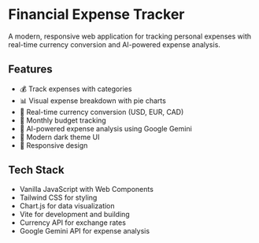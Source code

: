 # Financial Expense Tracker

A modern, responsive web application for tracking personal expenses with real-time currency conversion and AI-powered expense analysis.

## Features

- 💰 Track expenses with categories
- 📊 Visual expense breakdown with pie charts
- 🔄 Real-time currency conversion (USD, EUR, CAD)
- 🎯 Monthly budget tracking
- 🤖 AI-powered expense analysis using Google Gemini
- 🌙 Modern dark theme UI
- 📱 Responsive design

## Tech Stack

- Vanilla JavaScript with Web Components
- Tailwind CSS for styling
- Chart.js for data visualization
- Vite for development and building
- Currency API for exchange rates
- Google Gemini API for expense analysis